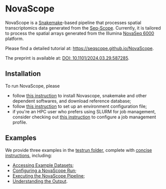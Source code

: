 # NovaScope

NovaScope is a [Snakemake](https://snakemake.readthedocs.io/en/stable/)-based pipeline that processes spatial transcriptomics data generated from the [Seq-Scope](https://doi.org/10.1016/j.cell.2021.05.010). Currently, it is tailored to process the spatial arrays generated from the Illumina [NovaSeq 6000](https://www.illumina.com/systems/sequencing-platforms/novaseq.html) platform.

Please find a detailed tutorial at: https://seqscope.github.io/NovaScope.

The preprint is available at: [DOI: 10.1101/2024.03.29.587285](https://www.biorxiv.org/content/10.1101/2024.03.29.587285v1).

## Installation

To run NovaScope, please 
* follow [this instruction](https://seqscope.github.io/NovaScope/installation/requirement/) to install Novascope, snakemake and other dependent softwares, and download reference database;
* follow [this instruction](https://seqscope.github.io/NovaScope/installation/env_setup/) to set up an environment configuration file;
* if you're an HPC user who prefers using SLURM for job management, consider checking out [this instruction](https://seqscope.github.io/NovaScope/installation/slurm/) to configure a job management profile.

## Examples

We provide three examples in the [testrun folder](./testrun), complete with [concise instructions](https://seqscope.github.io/NovaScope/basic_usage/intro/), including:
* [Accessing Example Datasets](https://seqscope.github.io/NovaScope/basic_usage/access_data/);
* [Configuring a NovaScope Run](https://seqscope.github.io/NovaScope/basic_usage/job_config/);
* [Executing the NovaScope Pipeline](https://seqscope.github.io/NovaScope/basic_usage/execute/);
* [Understanding the Output](https://seqscope.github.io/NovaScope/basic_usage/output/).